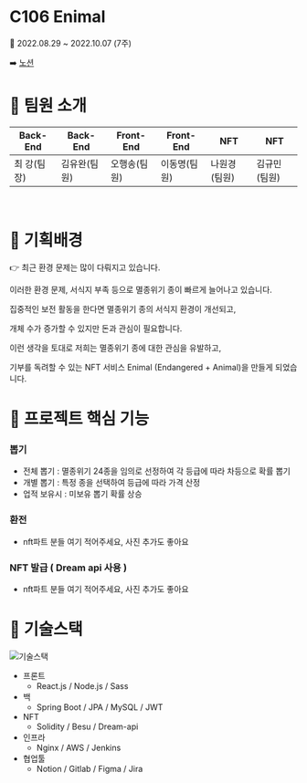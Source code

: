 # C106 Enimal

📢 2022.08.29 ~ 2022.10.07 (7주)

:arrow_right: [노션](https://selective-spectrum-c0a.notion.site/Enimal-09dba286b744472f8854dcf122d9e313)
# 🍯 팀원 소개

|Back-End|Back-End|Front-End|Front-End|NFT|NFT|
|-----|---|---|---|---|---|
|최 강(팀장)|김유완(팀원)|오행송(팀원)|이동명(팀원)|나원경(팀원)|김규민(팀원)|
<br/>

# 🐣 기획배경

<aside>
👉 최근 환경 문제는 많이 다뤄지고 있습니다.

이러한 환경 문제, 서식지 부족 등으로 멸종위기 종이 빠르게 늘어나고 있습니다. 

집중적인 보전 활동을 한다면 멸종위기 종의 서식지 환경이 개선되고, 

개체 수가 증가할 수 있지만 돈과 관심이 필요합니다. 

이런 생각을 토대로 저희는 멸종위기 종에 대한 관심을 유발하고, 

기부를 독려할 수 있는 NFT 서비스 Enimal (Endangered + Animal)을 만들게 되었습니다.

</aside>

# 🐑 프로젝트 핵심 기능


### 뽑기

- 전체 뽑기 : 멸종위기 24종을 임의로 선정하여 각 등급에 따라 차등으로 확률 뽑기
- 개별 뽑기 : 특정 종을 선택하여 등급에 따라 가격 산정
- 업적 보유시 : 미보유 뽑기 확률 상승

### 환전

- nft파트 분들 여기 적어주세요, 사진 추가도 좋아요

### NFT 발급 ( Dream api 사용 )

- nft파트 분들 여기 적어주세요, 사진 추가도 좋아요

# 🐇 기술스택

![기술스택](/uploads/ab7541957af1efd53563167fe4828f3b/image.png)

- 프론트
    - React.js / Node.js / Sass
- 백
    - Spring Boot / JPA / MySQL / JWT
- NFT
    - Solidity / Besu / Dream-api
- 인프라
    - Nginx / AWS / Jenkins
- 협업툴
    - Notion / Gitlab / Figma / Jira


